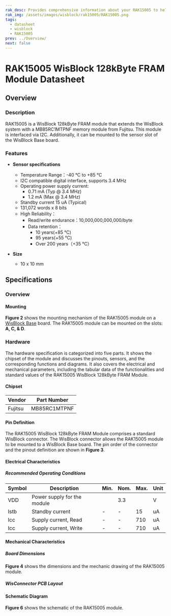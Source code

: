 ```yaml
---
rak_desc: Provides comprehensive information about your RAK15005 to help you use it. This information includes technical specifications, characteristics, and requirements, and it also discusses the device components.
rak_img: /assets/images/wisblock/rak15005/RAK15005.png
tags:
  - datasheet
  - wisblock
  - RAK15005
prev: ../Overview/
next: false
---
```


# RAK15005 WisBlock 128kByte FRAM Module Datasheet

## Overview

<rk-img
  src="/assets/images/wisblock/rak15005/datasheet/RAK15005_front_back.png"
  width="60%"
  caption="RAK15005 WisBlock 128kByte FRAM Module"
/>

### Description

RAK15005 is a WisBlock 128kByte FRAM module that extends the WisBlock system with a MB85RC1MTPNF memory module from Fujitsu. This module is interfaced via I2C. Additionally, it can be mounted to the sensor slot of the WisBlock Base board.

### Features

* **Sensor specifications**
    *  Temperature Range：-40&nbsp;°C to +85&nbsp;°C
    *  I2C compatible digital interface, supports 3.4&nbsp;MHz
    *  Operating power supply current:
          *  0.71&nbsp;mA (Typ @ 3.4&nbsp;MHz)
          *  1.2&nbsp;mA (Max @ 3.4&nbsp;MHz)
    *  Standby current 15&nbsp;uA (Typical)
    *  131,072 words x 8 bits
    *  High Reliability：
       - Read/write endurance：10,000,000,000,000/byte
       - Data retention：
           - 10 years(+85&nbsp;°C)
           - 95 years(+55&nbsp;°C)
           - Over 200 years（+35&nbsp;°C）

* **Size**
    * 10 x 10&nbsp;mm

## Specifications

### Overview

#### Mounting

**Figure 2** shows the mounting mechanism of the RAK15005 module on a [WisBlock Base](https://docs.rakwireless.com/Product-Categories/WisBlock/#wisblock-base) board. The RAK15005 module can be mounted on the slots: **A, C, & D**.

<rk-img
  src="/assets/images/wisblock/rak15005/datasheet/RAK19xx_mounting.png"
  width="50%"
  caption="RAK15005 WisBlock 128kByte FRAM Module Mounting"
/>

### Hardware

The hardware specification is categorized into five parts. It shows the chipset of the module and discusses the pinouts, sensors, and the corresponding functions and diagrams. It also covers the electrical and mechanical parameters, including the tabular data of the functionalities and standard values of the RAK15005 WisBlock 128kByte FRAM Module.

#### Chipset

| Vendor    | Part Number  |
| --------- | ------------ |
| Fujitsu   | MB85RC1MTPNF |

#### Pin Definition

The RAK15005 WisBlock 128kByte FRAM Module comprises a standard WisBlock connector. The WisBlock connector allows the RAK15005 module to be mounted to a WisBlock Base board. The pin order of the connector and the pinout definition are shown in **Figure 3**.

<rk-img
  src="/assets/images/wisblock/rak15005/datasheet/RAK15005_pinout.png"
  width="40%"
  caption="RAK15005 WisBlock 128kByte FRAM Module Pinout Diagram"
/>

#### Electrical Characteristics

##### Recommended Operating Conditions

| Symbol | Description                     | Min. | Nom.   | Max. | Unit |
| ------ | ------------------------------- | ---- | ------ | ---- | ---- |
| VDD    | Power supply for the module     |      | 3.3    |      | V    |
| Istb   | Standby current                 | -    | -      | 15   | uA   |
| Icc    | Supply current, Read            | -    | -      | 710  | uA   |
| Icc    | Supply current, Write           | -    | -      | 710  | uA   |

#### Mechanical Characteristics

##### Board Dimensions

**Figure 4** shows the dimensions and the mechanic drawing of the RAK15005 module.

<rk-img
  src="/assets/images/wisblock/rak15005/datasheet/RAK19xx_mechanic_drawing.png"
  width="60%"
  caption="RAK15005 WisBlock 128kByte FRAM Module Mechanic Drawing"
/>

##### WisConnector PCB Layout

<rk-img
  src="/assets/images/wisblock/rak15005/datasheet/MxxS1003K6M.png"
  width="100%"
  caption="WisConnector PCB footprint and recommendations"
/>

#### Schematic Diagram

**Figure 6** shows the schematic of the RAK15005 module.

<rk-img
  src="/assets/images/wisblock/rak15005/datasheet/rak15005-schematic.png"
  width="100%"
  caption="RAK15005 WisBlock 128kByte FRAM Module schematics"
/>



